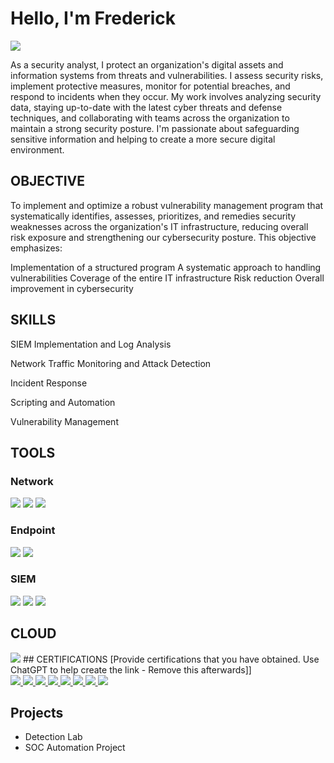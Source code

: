 # Hello, I'm Frederick
<a href="https://linkedin.com/in/frederickoamankwah/"><img src="https://img.shields.io/badge/-LinkedIn-0072b1?&style=for-the-badge&logo=linkedin&logoColor=white" /></a>

 

As a security analyst, I protect an organization's digital assets and information systems from threats and vulnerabilities. I assess security risks, implement protective measures, monitor for potential breaches, and respond to incidents when they occur. My work involves analyzing security data, staying up-to-date with the latest cyber threats and defense techniques, and collaborating with teams across the organization to maintain a strong security posture. I'm passionate about safeguarding sensitive information and helping to create a more secure digital environment.


## OBJECTIVE
To implement and optimize a robust vulnerability management program that systematically identifies, assesses, prioritizes, and remedies security weaknesses across the organization's IT infrastructure, reducing overall risk exposure and strengthening our cybersecurity posture.
This objective emphasizes:

Implementation of a structured program
A systematic approach to handling vulnerabilities
Coverage of the entire IT infrastructure
Risk reduction
Overall improvement in cybersecurity

## SKILLS
                               
SIEM Implementation and Log Analysis   

Network Traffic Monitoring and Attack Detection   

Incident Response 

Scripting and Automation

Vulnerability Management

## TOOLS

### Network

<div>
    <img src="https://img.shields.io/badge/-Wireshark-1679A7?&style=for-the-badge&logo=Wireshark&logoColor=white" />
    <img src="https://img.shields.io/badge/-Suricata-EF3B2D?&style=for-the-badge&logo=Suricata&logoColor=white" />
    <img src="https://img.shields.io/badge/-Zeek-777BB4?&style=for-the-badge&logo=Zeek&logoColor=white" />
</div>


### Endpoint
<div>
    <img src="https://img.shields.io/badge/-Microsoft_Defender_for_Endpoint-00A4EF?&style=for-the-badge&logo=Microsoft&logoColor=white" />
    <img src="https://img.shields.io/badge/-Falcon%20CrowdStrike-FC6D26?&style=for-the-badge&logo=CrowdStrike&logoColor=white" />
</div>

### SIEM
<div>
    <img src="https://img.shields.io/badge/-Microsoft_Sentinel-0078D4?&style=for-the-badge&logo=Microsoft&logoColor=white" />
    <img src="https://img.shields.io/badge/-Splunk-000000?&style=for-the-badge&logo=Splunk&logoColor=white" />
    <img src="https://img.shields.io/badge/-IBM%20QRadar-052FAD?&style=for-the-badge&logo=IBM&logoColor=white" />
</div>

## CLOUD
   <img src="https://img.shields.io/badge/-Azure-0089D6?&style=for-the-badge&logo=Microsoft-Azure&logoColor=white" />
## CERTIFICATIONS
[Provide certifications that you have obtained. Use ChatGPT to help create the link - Remove this afterwards]]
<div>
<a href="https://www.credly.com/badges/76f7bdc7-18d9-466e-aef5-48581efefcc9">
  <img src="https://img.shields.io/badge/-Security%2B-FF0000?&style=for-the-badge&logo=CompTIA&logoColor=white" />
</a>
 <a href="https://www.coursera.org/account/accomplishments/professional-cert/GRN3MC8DWKB7?utm_source=link&utm_medium=certificate&utm_content=cert_image&utm_campaign=sharing_cta&utm_product=prof">
  <img src="https://img.shields.io/badge/-Google%20Cybersecurity-4285F4?&style=for-the-badge&logo=Google&logoColor=white" />
</a>
 <a href="https://www.credly.com/badges/15dc678a-1ef3-4a3c-85e8-0a341978311f/public_url">
  <img src="https://img.shields.io/badge/-IBM%20Security%20Analyst-052FAD?&style=for-the-badge&logo=IBM&logoColor=white" />
</a>
 <a href="https://coursera.org/share/1906e72cf58cc0ff9ecc9eac376b8cfa">
  <img src="https://img.shields.io/badge/-INFOSEC%20Incident%20Response-0056D2?&style=for-the-badge&logo=Infosec&logoColor=white" />
</a>
 <a href="https://coursera.org/share/fe74f9bb1ed8dae2bdf59727699ef584">
  <img src="https://img.shields.io/badge/-University%20of%20Colorado%20System%20Cybersecurity%20For%20Business-CFB87C?&style=for-the-badge&logo=University%20of%20Colorado&logoColor=black" />
</a>
<a href="https://coursera.org/share/3481589d829e25f0be5d814801cdee72">
  <img src="https://img.shields.io/badge/-Google%20IT%20Support-4285F4?&style=for-the-badge&logo=Google&logoColor=white" />
</a>
 <a href="https://coursera.org/share/464a4edcc542a9b36df32925a8d17395">
  <img src="https://img.shields.io/badge/-Johns%20Hopkins%20University%20Health%20IT%20Support-00467F?&style=for-the-badge&logo=Johns%20Hopkins%20University&logoColor=white" />
</a>
<a href="https://coursera.org/share/dc23030944f4055bc5517ba8486cf535">
  <img src="https://img.shields.io/badge/-Google%20Project%20Management-4285F4?&style=for-the-badge&logo=Google&logoColor=white" />
</a>
 



## Projects
- Detection Lab
- SOC Automation Project
